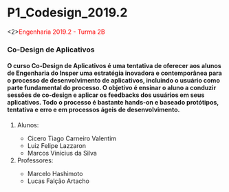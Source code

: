<h1>P1_Codesign_2019.2</h1>
<2><font color=red>Engenharia 2019.2 - Turma 2B</font></h1>

<h3>Co-Design de Aplicativos</h2>

<h4> O curso Co-Design de Aplicativos é uma tentativa de oferecer aos alunos de Engenharia do Insper uma estratégia inovadora e contemporânea para o processo de desenvolvimento de aplicativos, incluindo o usuário como parte fundamental do processo. O objetivo é ensinar o aluno a conduzir sessões de co-design e aplicar os feedbacks dos usuários em seus aplicativos. Todo o processo é bastante hands-on e baseado protótipos, tentativa e erro e em processos ágeis de desenvolvimento.</h3>
<ol>
   <li>Alunos: </li>
   <ul>
       <li>Cicero Tiago Carneiro Valentim</li>
       <li>Luiz Felipe Lazzaron</li>
       <li>Marcos Vinícius da Silva</li>
   </ul>
   <li>Professores:</li>
   <ul>
      <li>Marcelo Hashimoto</li>
      <li>Lucas Falção Artacho</li>
   </ul>
   <p></p>
</ol>
